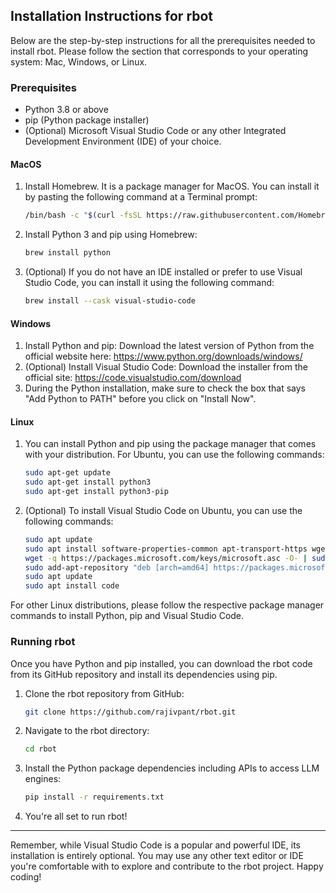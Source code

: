 Installation Instructions for rbot
--------------------------------------

Below are the step-by-step instructions for all the prerequisites needed to install rbot. Please follow the section that corresponds to your operating system: Mac, Windows, or Linux.

### Prerequisites

-   Python 3.8 or above
-   pip (Python package installer)
-   (Optional) Microsoft Visual Studio Code or any other Integrated Development Environment (IDE) of your choice.

#### MacOS

1.  Install Homebrew. It is a package manager for MacOS. You can install it by pasting the following command at a Terminal prompt:

    ```bash
    /bin/bash -c "$(curl -fsSL https://raw.githubusercontent.com/Homebrew/install/HEAD/install.sh)"
    ```
2.  Install Python 3 and pip using Homebrew:

    ```bash
    brew install python
    ```


3.  (Optional) If you do not have an IDE installed or prefer to use Visual Studio Code, you can install it using the following command:

    ```bash
    brew install --cask visual-studio-code
    ```

#### Windows

1.  Install Python and pip: Download the latest version of Python from the official website here: <https://www.python.org/downloads/windows/>
2.  (Optional) Install Visual Studio Code: Download the installer from the official site: <https://code.visualstudio.com/download>
3.  During the Python installation, make sure to check the box that says "Add Python to PATH" before you click on "Install Now".

#### Linux

1.  You can install Python and pip using the package manager that comes with your distribution. For Ubuntu, you can use the following commands:

    ```bash
    sudo apt-get update
    sudo apt-get install python3
    sudo apt-get install python3-pip
    ```

2.  (Optional) To install Visual Studio Code on Ubuntu, you can use the following commands:

    ```bash
    sudo apt update
    sudo apt install software-properties-common apt-transport-https wget
    wget -q https://packages.microsoft.com/keys/microsoft.asc -O- | sudo apt-key add -
    sudo add-apt-repository "deb [arch=amd64] https://packages.microsoft.com/repos/vscode stable main"
    sudo apt update
    sudo apt install code
    ```

For other Linux distributions, please follow the respective package manager commands to install Python, pip and Visual Studio Code.

### Running rbot

Once you have Python and pip installed, you can download the rbot code from its GitHub repository and install its dependencies using pip.

1.  Clone the rbot repository from GitHub:

    ```bash
    git clone https://github.com/rajivpant/rbot.git
    ```

2.  Navigate to the rbot directory:

    ```bash
    cd rbot
    ```

3.  Install the Python package dependencies including APIs to access LLM engines:

    ```bash
    pip install -r requirements.txt
    ```

4.  You're all set to run rbot!

* * * * *

Remember, while Visual Studio Code is a popular and powerful IDE, its installation is entirely optional. You may use any other text editor or IDE you're comfortable with to explore and contribute to the rbot project. Happy coding!